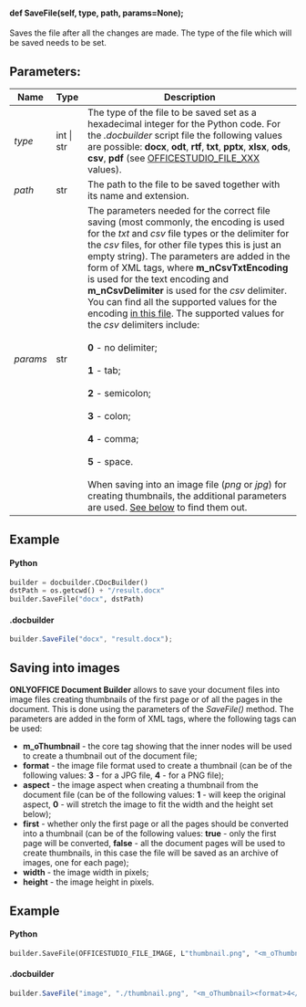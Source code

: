 #### def SaveFile(self, type, path, params=None);

Saves the file after all the changes are made. The type of the file which will be saved needs to be set.

## Parameters:

| Name     | Type       | Description                                                                                                                                                                                                                                                                                                                                                                                                                                                                                                                                                                                                                                                                                                                                                         |
| -------- | ---------- | ------------------------------------------------------------------------------------------------------------------------------------------------------------------------------------------------------------------------------------------------------------------------------------------------------------------------------------------------------------------------------------------------------------------------------------------------------------------------------------------------------------------------------------------------------------------------------------------------------------------------------------------------------------------------------------------------------------------------------------------------------------------- |
| *type*   | int \| str | The type of the file to be saved set as a hexadecimal integer for the Python code. For the *.docbuilder* script file the following values are possible: **docx**, **odt**, **rtf**, **txt**, **pptx**, **xlsx**, **ods**, **csv**, **pdf** (see [OFFICESTUDIO\_FILE\_XXX](../../../../Builder%20App/index.md#format-types) values).                                                                                                                                                                                                                                                                                                                                                                                                                            |
| *path*   | str        | The path to the file to be saved together with its name and extension.                                                                                                                                                                                                                                                                                                                                                                                                                                                                                                                                                                                                                                                                                              |
| *params* | str        | The parameters needed for the correct file saving (most commonly, the encoding is used for the *txt* and *csv* file types or the delimiter for the *csv* files, for other file types this is just an empty string). The parameters are added in the form of XML tags, where **m\_nCsvTxtEncoding** is used for the text encoding and **m\_nCsvDelimiter** is used for the *csv* delimiter. You can find all the supported values for the encoding [in this file](https://github.com/ONLYOFFICE/server/blob/master/Common/sources/commondefines.js). The supported values for the *csv* delimiters include:<br/><br/>**0** - no delimiter;<br/><br/>**1** - tab;<br/><br/>**2** - semicolon;<br/><br/>**3** - colon;<br/><br/>**4** - comma;<br/><br/>**5** - space.<br/><br/>When saving into an image file (*png* or *jpg*) for creating thumbnails, the additional parameters are used. [See below](#saving-into-images) to find them out. |

## Example

#### Python

``` python
builder = docbuilder.CDocBuilder()
dstPath = os.getcwd() + "/result.docx"
builder.SaveFile("docx", dstPath)
```

#### .docbuilder

```js
builder.SaveFile("docx", "result.docx");
```

## Saving into images

**ONLYOFFICE Document Builder** allows to save your document files into image files creating thumbnails of the first page or of all the pages in the document. This is done using the parameters of the *SaveFile()* method. The parameters are added in the form of XML tags, where the following tags can be used:

* **m\_oThumbnail** - the core tag showing that the inner nodes will be used to create a thumbnail out of the document file;
* **format** - the image file format used to create a thumbnail (can be of the following values: **3** - for a JPG file, **4** - for a PNG file);
* **aspect** - the image aspect when creating a thumbnail from the document file (can be of the following values: **1** - will keep the original aspect, **0** - will stretch the image to fit the width and the height set below);
* **first** - whether only the first page or all the pages should be converted into a thumbnail (can be of the following values: **true** - only the first page will be converted, **false** - all the document pages will be used to create thumbnails, in this case the file will be saved as an archive of images, one for each page);
* **width** - the image width in pixels;
* **height** - the image height in pixels.

## Example

#### Python

``` python
builder.SaveFile(OFFICESTUDIO_FILE_IMAGE, L"thumbnail.png", "<m_oThumbnail><format>4</format><aspect>1</aspect><first>false</first><width>1000</width><height>1000</height></m_oThumbnail>")
```

#### .docbuilder

```js
builder.SaveFile("image", "./thumbnail.png", "<m_oThumbnail><format>4</format><aspect>1</aspect><first>false</first><width>1000</width><height>1000</height></m_oThumbnail>");
```
